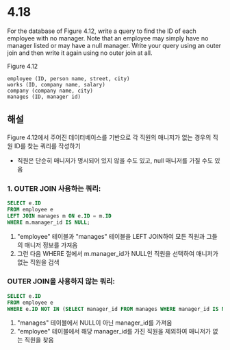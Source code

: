 # 4.18
For the database of Figure 4.12, write a query to find the ID of each employee
with no manager. Note that an employee may simply have no manager listed or
may have a null manager. Write your query using an outer join and then write
it again using no outer join at all.

Figure 4.12
```
employee (ID, person name, street, city)
works (ID, company name, salary)
company (company name, city)
manages (ID, manager id)
```
## 해설
Figure 4.12에서 주어진 데이터베이스를 기반으로 각 직원의 매니저가 없는 경우의 직원 ID를 찾는 쿼리를 작성하기

- 직원은 단순히 매니저가 명시되어 있지 않을 수도 있고, null 매니저를 가질 수도 있음
  
### 1. OUTER JOIN 사용하는 쿼리:
```sql
SELECT e.ID
FROM employee e
LEFT JOIN manages m ON e.ID = m.ID
WHERE m.manager_id IS NULL;
```
1.  "employee" 테이블과 "manages" 테이블을 LEFT JOIN하여 모든 직원과 그들의 매니저 정보를 가져옴
2.  그런 다음 WHERE 절에서 m.manager_id가 NULL인 직원을 선택하여 매니저가 없는 직원을 검색

### OUTER JOIN을 사용하지 않는 쿼리:
```sql
SELECT e.ID
FROM employee e
WHERE e.ID NOT IN (SELECT manager_id FROM manages WHERE manager_id IS NOT NULL);
```
1.  "manages" 테이블에서 NULL이 아닌 manager_id를 가져옴
2.  "employee" 테이블에서 해당 manager_id를 가진 직원을 제외하여 매니저가 없는 직원을 찾음